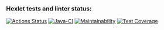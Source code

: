 ### Hexlet tests and linter status:
[![Actions Status](https://github.com/AMSmirnova/java-project-78/actions/workflows/hexlet-check.yml/badge.svg)](https://github.com/AMSmirnova/java-project-78/actions)
[![Java-CI](https://github.com/AMSmirnova/java-project-71/actions/workflows/main.yml/badge.svg)](https://github.com/AMSmirnova/java-project-71/actions/workflows/main.yml)
[![Maintainability](https://api.codeclimate.com/v1/badges/ebf4450b2d1e8003b439/maintainability)](https://codeclimate.com/github/AMSmirnova/java-project-78/maintainability)
[![Test Coverage](https://api.codeclimate.com/v1/badges/ebf4450b2d1e8003b439/test_coverage)](https://codeclimate.com/github/AMSmirnova/java-project-78/test_coverage)
